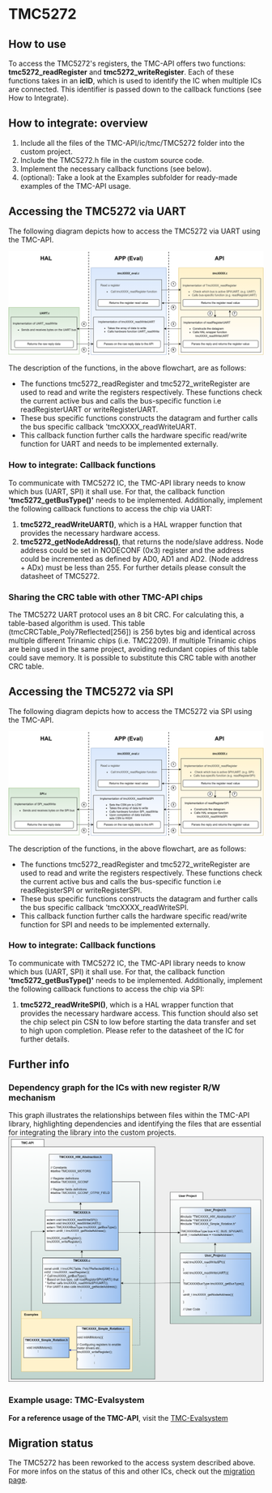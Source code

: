 # TMC5272


## How to use

To access the TMC5272's registers, the TMC-API offers two functions: **tmc5272_readRegister** and **tmc5272_writeRegister**.
Each of these functions takes in an **icID**, which is used to identify the IC when multiple ICs are connected. This identifier is passed down to the callback functions (see How to Integrate).

## How to integrate: overview

1. Include all the files of the TMC-API/ic/tmc/TMC5272 folder into the custom project.
2. Include the TMC5272.h file in the custom source code.
3. Implement the necessary callback functions (see below).
4. (optional): Take a look at the Examples subfolder for ready-made examples of the TMC-API usage.

## Accessing the TMC5272 via UART
The following diagram depicts how to access the TMC5272 via UART using the TMC-API.

![screenshot](registercall_hierarchy_flowchar_UART.png)

The description of the functions, in the above flowchart, are as follows:
- The functions tmc5272_readRegister and tmc5272_writeRegister are used to read and write the registers respectively. These functions check the current active bus and calls the bus-specific function i.e readRegisterUART or writeRegisterUART.
- These bus specific functions constructs the datagram and further calls the bus specific callback 'tmcXXXX_readWriteUART.
- This callback function further calls the hardware specific read/write function for UART and needs to be implemented externally.

### How to integrate: Callback functions
To communicate with TMC5272 IC, the TMC-API library needs to know which bus (UART, SPI) it shall use. For that, the callback function **'tmc5272_getBusType()'** needs to be implemented.
Additionally, implement the following callback functions to access the chip via UART:
1. **tmc5272_readWriteUART()**, which is a HAL wrapper function that provides the necessary hardware access.
2. **tmc5272_getNodeAddress()**, that returns the node/slave address. Node address could be set in NODECONF (0x3) register and the address could be incremented as defined by AD0, AD1 and AD2. (Node address + ADx) must be less than 255. For further details please consult the datasheet of TMC5272.

### Sharing the CRC table with other TMC-API chips
The TMC5272 UART protocol uses an 8 bit CRC. For calculating this, a table-based algorithm is used. This table (tmcCRCTable_Poly7Reflected[256]) is 256 bytes big and identical across multiple different Trinamic chips (i.e. TMC2209).
If multiple Trinamic chips are being used in the same project, avoiding redundant copies of this table could save memory. It is possible to substitute this CRC table with another CRC table.

## Accessing the TMC5272 via SPI
The following diagram depicts how to access the TMC5272 via SPI using the TMC-API.

![screenshot](registercall_hierarchy_flowchar_SPI.png)

The description of the functions, in the above flowchart, are as follows:
- The functions tmc5272_readRegister and tmc5272_writeRegister are used to read and write the registers respectively. These functions check the current active bus and calls the bus-specific function i.e readRegisterSPI or writeRegisterSPI.
- These bus specific functions constructs the datagram and further calls the bus specific callback 'tmcXXXX_readWriteSPI.
- This callback function further calls the hardware specific read/write function for SPI and needs to be implemented externally.

### How to integrate: Callback functions
To communicate with TMC5272 IC, the TMC-API library needs to know which bus (UART, SPI) it shall use. For that, the callback function **'tmc5272_getBusType()'** needs to be implemented.
Additionally, implement the following callback functions to access the chip via SPI:
1. **tmc5272_readWriteSPI()**, which is a HAL wrapper function that provides the necessary hardware access. This function should also set the chip select pin CSN to low before starting the data transfer and set to high upon completion. Please refer to the datasheet of the IC for further details.

## Further info
### Dependency graph for the ICs with new register R/W mechanism
This graph illustrates the relationships between files within the TMC-API library, highlighting dependencies and identifying the files that are essential for integrating the library into the custom projects.
![screenshot](uml-tmc-api.png)

### Example usage: TMC-Evalsystem
**For a reference usage of the TMC-API**, visit the [TMC-Evalsystem](https://github.com/analogdevicesinc/TMC-EvalSystem)

## Migration status
The TMC5272 has been reworked to the access system described above. For more infos on the status of this and other ICs, check out the [migration page](https://github.com/analogdevicesinc/TMC-API/issues/53).


